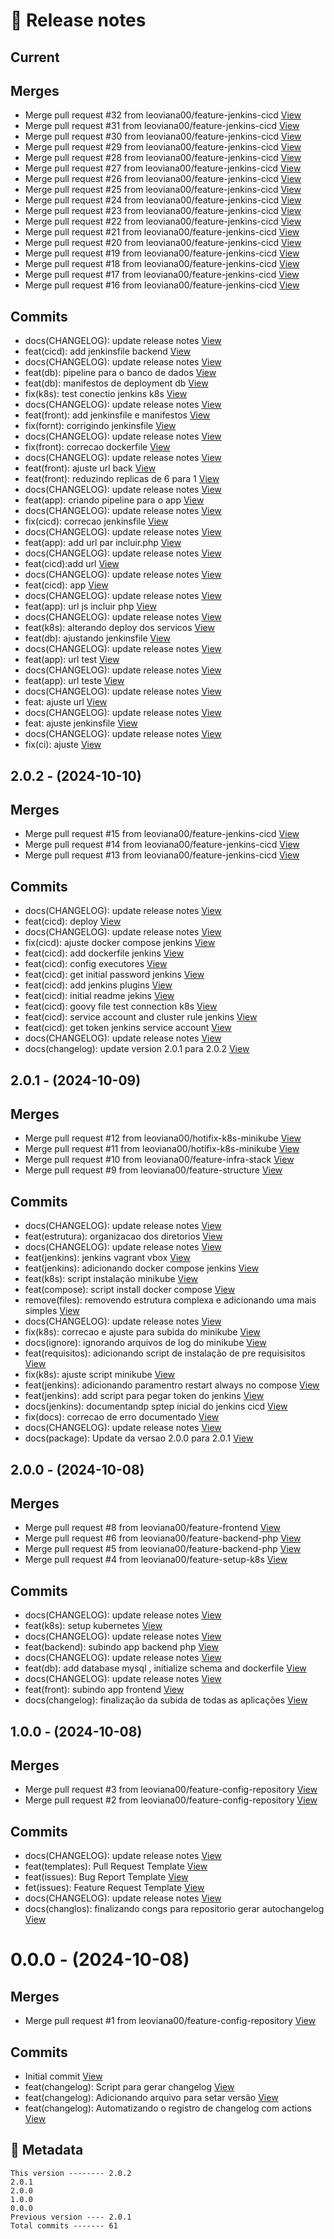 # 🎁 Release notes

## Current
## Merges
*  Merge pull request #32 from leoviana00/feature-jenkins-cicd [View](https://github.com/leoviana00/cicd-jenkins-k8s/commits/6c6fa5a651954a55070b3de4a8c219e8ae45f897)
*  Merge pull request #31 from leoviana00/feature-jenkins-cicd [View](https://github.com/leoviana00/cicd-jenkins-k8s/commits/46956cc610228b6226e2a4f892f23e96a638d7d2)
*  Merge pull request #30 from leoviana00/feature-jenkins-cicd [View](https://github.com/leoviana00/cicd-jenkins-k8s/commits/f6d6669adf12116e43fe762eace6c181518d4654)
*  Merge pull request #29 from leoviana00/feature-jenkins-cicd [View](https://github.com/leoviana00/cicd-jenkins-k8s/commits/3798823962c8c197bb1765c2c89532c7925f7d4f)
*  Merge pull request #28 from leoviana00/feature-jenkins-cicd [View](https://github.com/leoviana00/cicd-jenkins-k8s/commits/ce99ce51acdfc139333eed031c0cea91662d7e41)
*  Merge pull request #27 from leoviana00/feature-jenkins-cicd [View](https://github.com/leoviana00/cicd-jenkins-k8s/commits/8389bc0d0e9c24927ae2b41cd808182daefaca38)
*  Merge pull request #26 from leoviana00/feature-jenkins-cicd [View](https://github.com/leoviana00/cicd-jenkins-k8s/commits/f27de7b29ec3778d75227f9426c3ea5cd42e8cc1)
*  Merge pull request #25 from leoviana00/feature-jenkins-cicd [View](https://github.com/leoviana00/cicd-jenkins-k8s/commits/eb651580aeffe716496a6c71bf8f65c76d474222)
*  Merge pull request #24 from leoviana00/feature-jenkins-cicd [View](https://github.com/leoviana00/cicd-jenkins-k8s/commits/54369c6f9c4eed38cb1f87fd2b3f0a1e623d9307)
*  Merge pull request #23 from leoviana00/feature-jenkins-cicd [View](https://github.com/leoviana00/cicd-jenkins-k8s/commits/8d7391c4024b9799e5b2abdfe7e088da2f5d41ca)
*  Merge pull request #22 from leoviana00/feature-jenkins-cicd [View](https://github.com/leoviana00/cicd-jenkins-k8s/commits/b04d5305659c0b09a392e08f82b1dfcde70ada7b)
*  Merge pull request #21 from leoviana00/feature-jenkins-cicd [View](https://github.com/leoviana00/cicd-jenkins-k8s/commits/5dbda88fe10a60449c55c1ebea4f0eebaaf2d9b5)
*  Merge pull request #20 from leoviana00/feature-jenkins-cicd [View](https://github.com/leoviana00/cicd-jenkins-k8s/commits/2b2eecf9c99f31d6718ea8e29904b651cb59bedf)
*  Merge pull request #19 from leoviana00/feature-jenkins-cicd [View](https://github.com/leoviana00/cicd-jenkins-k8s/commits/cbb1ca17f70893d473c3027a5b26a76f87f337f3)
*  Merge pull request #18 from leoviana00/feature-jenkins-cicd [View](https://github.com/leoviana00/cicd-jenkins-k8s/commits/78b468ae613cef03eb032c6689109ffe419dea9d)
*  Merge pull request #17 from leoviana00/feature-jenkins-cicd [View](https://github.com/leoviana00/cicd-jenkins-k8s/commits/7bdb37c1fd76ca33931e5dd26115d4553f3e5010)
*  Merge pull request #16 from leoviana00/feature-jenkins-cicd [View](https://github.com/leoviana00/cicd-jenkins-k8s/commits/bcd79475d950a408075a523b5e8a1496eb61c60c)
## Commits
*  docs(CHANGELOG): update release notes [View](https://github.com/leoviana00/cicd-jenkins-k8s/commits/b04d7bd5791324e3d736c787748c548f770f9536)
*  feat(cicd): add jenkinsfile backend [View](https://github.com/leoviana00/cicd-jenkins-k8s/commits/d131967c7c9c46e32958bab93019d012cbbcc7ad)
*  docs(CHANGELOG): update release notes [View](https://github.com/leoviana00/cicd-jenkins-k8s/commits/6b82d754f01bbddeba8cc11e4349ca5a7421ca1d)
*  feat(db): pipeline para o banco de dados [View](https://github.com/leoviana00/cicd-jenkins-k8s/commits/40020be3f12b7540d2163209aa421268a760e259)
*  feat(db): manifestos de deployment db [View](https://github.com/leoviana00/cicd-jenkins-k8s/commits/a13829717e10624a454ce16f0c95b1c6f95a0394)
*  fix(k8s): test conectio jenkins k8s [View](https://github.com/leoviana00/cicd-jenkins-k8s/commits/da2e536e0d31afd663267f7e8af78483ff66bd0b)
*  docs(CHANGELOG): update release notes [View](https://github.com/leoviana00/cicd-jenkins-k8s/commits/f9def48338288817e3d380ce26b57200d41c33f8)
*  feat(front): add jenkinsfile e manifestos [View](https://github.com/leoviana00/cicd-jenkins-k8s/commits/fc6629a65e41867437f9077e60e1493752519ea8)
*  fix(fornt): corrigindo jenkinsfile [View](https://github.com/leoviana00/cicd-jenkins-k8s/commits/1fa2cac603ee6bd5f3ba1c5e650a75edf44315f0)
*  docs(CHANGELOG): update release notes [View](https://github.com/leoviana00/cicd-jenkins-k8s/commits/27549c7fe011d22307408fc960e82983fd229251)
*  fix(front): correcao dockerfile [View](https://github.com/leoviana00/cicd-jenkins-k8s/commits/b979476bb87eabb8f4392b78901487f88699a0fe)
*  docs(CHANGELOG): update release notes [View](https://github.com/leoviana00/cicd-jenkins-k8s/commits/35e2384698306dba9495ef99496c84d0319451d8)
*  feat(front): ajuste url back [View](https://github.com/leoviana00/cicd-jenkins-k8s/commits/f2fd2eaf23c4050184b66772d5ae51c4d70354b5)
*  feat(front): reduzindo replicas de 6 para 1 [View](https://github.com/leoviana00/cicd-jenkins-k8s/commits/cb49fa4de48d19ca5a77bcec887acd3638dc245b)
*  docs(CHANGELOG): update release notes [View](https://github.com/leoviana00/cicd-jenkins-k8s/commits/27efdb0db357341147c6ed6126363c181c0f016b)
*  feat(app): criando pipeline para o app [View](https://github.com/leoviana00/cicd-jenkins-k8s/commits/eaea0d47d9f0c86d5afac4b37a55c520ff9c4c8f)
*  docs(CHANGELOG): update release notes [View](https://github.com/leoviana00/cicd-jenkins-k8s/commits/cd1dd46de43028c6cd344aaad1a646b56df6aed8)
*  fix(cicd): correcao jenkinsfile [View](https://github.com/leoviana00/cicd-jenkins-k8s/commits/492b3ec1478b4d27243e1eb6791fb87034728ab1)
*  docs(CHANGELOG): update release notes [View](https://github.com/leoviana00/cicd-jenkins-k8s/commits/0c5ac8a27a21f2a1387b4017fd5a2e7a449bc978)
*  feat(app): add url par incluir.php [View](https://github.com/leoviana00/cicd-jenkins-k8s/commits/db1b7ebd73f5c6174a7446989afb01ee2cbf17ec)
*  docs(CHANGELOG): update release notes [View](https://github.com/leoviana00/cicd-jenkins-k8s/commits/8b477c11f359ce6ee83c265f3e452170eee212f3)
*  feat(cicd):add url [View](https://github.com/leoviana00/cicd-jenkins-k8s/commits/0a5f7094288ec3181210d834f15a3fe2cc1f3820)
*  docs(CHANGELOG): update release notes [View](https://github.com/leoviana00/cicd-jenkins-k8s/commits/917e4c7419ba7f315fbbc56069c14ed5522379e5)
*  feat(cicd): app [View](https://github.com/leoviana00/cicd-jenkins-k8s/commits/d4f1f5a285a05e567ec98824123e06c3af4b0eab)
*  docs(CHANGELOG): update release notes [View](https://github.com/leoviana00/cicd-jenkins-k8s/commits/c554e6ca1b39d0556724ee04a90fcd40827ad1a7)
*  feat(app): url js incluir php [View](https://github.com/leoviana00/cicd-jenkins-k8s/commits/f7e40940ee3cd645833747f0624cfa0d1969fc1d)
*  docs(CHANGELOG): update release notes [View](https://github.com/leoviana00/cicd-jenkins-k8s/commits/2ccdb7b291c1904a59e07056e44d8cef7c8e579e)
*  feat(k8s): alterando deploy dos servicos [View](https://github.com/leoviana00/cicd-jenkins-k8s/commits/79633237ef55ca38712eeef47a8f8c81ddad7e69)
*  feat(db): ajustando jenkinsfile [View](https://github.com/leoviana00/cicd-jenkins-k8s/commits/feb21c4a044fbdbf5b786f5fa7971f353d4cd2fd)
*  docs(CHANGELOG): update release notes [View](https://github.com/leoviana00/cicd-jenkins-k8s/commits/cdab9604c8f6f846062cfa04df9f651b286cc5c7)
*  feat(app): url test [View](https://github.com/leoviana00/cicd-jenkins-k8s/commits/e51b8f0f923e71329b26d139c2099c77281c7f09)
*  docs(CHANGELOG): update release notes [View](https://github.com/leoviana00/cicd-jenkins-k8s/commits/b068efe9dd5206ea3b561559fac3780cfd610dee)
*  feat(app): url teste [View](https://github.com/leoviana00/cicd-jenkins-k8s/commits/0e05cf312b3e36ef564545d1d2c5ca9eda2ae46f)
*  docs(CHANGELOG): update release notes [View](https://github.com/leoviana00/cicd-jenkins-k8s/commits/cc289771b3fda2f5cf765e4b1f69bfda21ddc44a)
*  feat: ajuste url [View](https://github.com/leoviana00/cicd-jenkins-k8s/commits/da13f22ee02643ea96316e9ee024f5ff75dff26f)
*  docs(CHANGELOG): update release notes [View](https://github.com/leoviana00/cicd-jenkins-k8s/commits/8560cc5e634dc18e538645566bdc7aeacf9b44b1)
*  feat: ajuste jenkinsfile [View](https://github.com/leoviana00/cicd-jenkins-k8s/commits/983c102a120e7c5f4e86b911ac68b85e735eb8c7)
*  docs(CHANGELOG): update release notes [View](https://github.com/leoviana00/cicd-jenkins-k8s/commits/149a8584bbb13c0e4d3c70533122b9943e5e7b01)
*  fix(ci): ajuste [View](https://github.com/leoviana00/cicd-jenkins-k8s/commits/54300b8226b6693c98abd03360ff066b773682e9)



## 2.0.2 - (2024-10-10)
## Merges
*  Merge pull request #15 from leoviana00/feature-jenkins-cicd [View](https://github.com/leoviana00/cicd-jenkins-k8s/commits/1581b884342ee3f9f03ee6a724e726326d0a1ca3)
*  Merge pull request #14 from leoviana00/feature-jenkins-cicd [View](https://github.com/leoviana00/cicd-jenkins-k8s/commits/1bb2a4b8470a898cc9788353a71a7d5fca8ee6e8)
*  Merge pull request #13 from leoviana00/feature-jenkins-cicd [View](https://github.com/leoviana00/cicd-jenkins-k8s/commits/8ec78cd368d43fef9e9456ecabfc9fcd68568b0e)
## Commits
*  docs(CHANGELOG): update release notes [View](https://github.com/leoviana00/cicd-jenkins-k8s/commits/fe17c9f419c5252e656ff3161ec2884d612b5600)
*  feat(cicd): deploy [View](https://github.com/leoviana00/cicd-jenkins-k8s/commits/d006647fdf228a47e8921dd2b3bbc5e6c2825e6e)
*  docs(CHANGELOG): update release notes [View](https://github.com/leoviana00/cicd-jenkins-k8s/commits/940bd9903ed56d337c680ab4ec31b76adee6415d)
*  fix(cicd): ajuste docker compose jenkins [View](https://github.com/leoviana00/cicd-jenkins-k8s/commits/60cc3465035c169a61ac8068cc8082c270a8514e)
*  feat(cicd): add dockerfile jenkins [View](https://github.com/leoviana00/cicd-jenkins-k8s/commits/ec041478bb76e5cd030c4e3f9bff765811641ba1)
*  feat(cicd): config executores [View](https://github.com/leoviana00/cicd-jenkins-k8s/commits/6152e15641135e38df741f01ae056bc8b2c23a7b)
*  feat(cicd): get initial password jenkins [View](https://github.com/leoviana00/cicd-jenkins-k8s/commits/9f3cd9867a8cf00835d0703a70e9be6a91534bab)
*  feat(cicd): add jenkins plugins [View](https://github.com/leoviana00/cicd-jenkins-k8s/commits/8b57afc7d58a58dd55236fdb3eafa68a6fe839f9)
*  feat(cicd): initial readme jekins [View](https://github.com/leoviana00/cicd-jenkins-k8s/commits/eca0847fd50dfd390daddb782e7d9370214850d2)
*  feat(cicd): goovy file test connection k8s [View](https://github.com/leoviana00/cicd-jenkins-k8s/commits/718764a64225545b03ea9311502d466f98d9d186)
*  feat(cicd): service account and cluster rule jenkins [View](https://github.com/leoviana00/cicd-jenkins-k8s/commits/43a23677e05b181e3bafc8950c81d192141cd0ad)
*  feat(cicd): get token jenkins service account [View](https://github.com/leoviana00/cicd-jenkins-k8s/commits/e8cac9fe445a75671f45ded9ecc09d77100dd486)
*  docs(CHANGELOG): update release notes [View](https://github.com/leoviana00/cicd-jenkins-k8s/commits/8b144eb98639f2ebb342164817281aae5c3875bf)
*  docs(changelog): update version 2.0.1 para 2.0.2 [View](https://github.com/leoviana00/cicd-jenkins-k8s/commits/dffcc7d3fe765e3c319c2b22e4026bf176f5ebfe)



## 2.0.1 - (2024-10-09)
## Merges
*  Merge pull request #12 from leoviana00/hotifix-k8s-minikube [View](https://github.com/leoviana00/cicd-jenkins-k8s/commits/c30c7a559bc4a00a02ca9e8f6b9ce30f00de03bb)
*  Merge pull request #11 from leoviana00/hotifix-k8s-minikube [View](https://github.com/leoviana00/cicd-jenkins-k8s/commits/09a97070c271e42ca97031eab2869a9c3c8a0c54)
*  Merge pull request #10 from leoviana00/feature-infra-stack [View](https://github.com/leoviana00/cicd-jenkins-k8s/commits/63b719b720333f217082514904124723fb5bdee1)
*  Merge pull request #9 from leoviana00/feature-structure [View](https://github.com/leoviana00/cicd-jenkins-k8s/commits/fb4440d789ebf221b64c34d549dd8d5601705c2e)
## Commits
*  docs(CHANGELOG): update release notes [View](https://github.com/leoviana00/cicd-jenkins-k8s/commits/7c4077d97946d290d1fc515f7113033fb06bc7f0)
*  feat(estrutura): organizacao dos diretorios [View](https://github.com/leoviana00/cicd-jenkins-k8s/commits/66362d00b3dcdcd58c507f634997d4139a6931e3)
*  docs(CHANGELOG): update release notes [View](https://github.com/leoviana00/cicd-jenkins-k8s/commits/9aead22f71697e396222a661b86480dfcc721f6c)
*  feat(jenkins): jenkins vagrant vbox [View](https://github.com/leoviana00/cicd-jenkins-k8s/commits/aaadbed8625e538199ba58adb700082bddf21902)
*  feat(jenkins): adicionando docker compose jenkins [View](https://github.com/leoviana00/cicd-jenkins-k8s/commits/b4238856b58dc90a70bbd8450f70a5c781513881)
*  feat(k8s): script instalação minikube [View](https://github.com/leoviana00/cicd-jenkins-k8s/commits/268f424ed7d6635048e2efbf2b353a07821811ca)
*  feat(compose): script install docker compose [View](https://github.com/leoviana00/cicd-jenkins-k8s/commits/2f37873e76999248e3b6faef30dd4640e2824578)
*  remove(files): removendo estrutura complexa e adicionando uma mais simples [View](https://github.com/leoviana00/cicd-jenkins-k8s/commits/fe7e7c72c7f9ee5c27202a28322cf823d8c0b29e)
*  docs(CHANGELOG): update release notes [View](https://github.com/leoviana00/cicd-jenkins-k8s/commits/a56c01244d1af64e7a995eff6cdcbfac39fd3ab3)
*  fix(k8s): correcao e ajuste para subida do minikube [View](https://github.com/leoviana00/cicd-jenkins-k8s/commits/297265369f6fa527528a69119b2cdd064f4bac6c)
*  docs(ignore): ignorando arquivos de log do minikube [View](https://github.com/leoviana00/cicd-jenkins-k8s/commits/8e8612c570ec587788bd58103e859dc3d9fa902d)
*  feat(requisitos): adicionando script de instalação de pre requisisitos [View](https://github.com/leoviana00/cicd-jenkins-k8s/commits/e8d41f4cd00bbfc6a6969bd95c5ed84c3b1e5309)
*  fix(k8s): ajuste script minikube [View](https://github.com/leoviana00/cicd-jenkins-k8s/commits/ec418bba32bdc1fcdbeba02788dbe66470a51f89)
*  feat(jenkins): adicionando paramentro restart always no compose [View](https://github.com/leoviana00/cicd-jenkins-k8s/commits/3a0bb78f7f96f2f8ca8c00de7ffdc2d556b54e43)
*  feat(jenkins): add script para pegar token do jenkins [View](https://github.com/leoviana00/cicd-jenkins-k8s/commits/41a28caebd793ec8ea9393210d3b204f4cc4af4b)
*  docs(jenkins): documentandp sptep inicial do jenkins cicd [View](https://github.com/leoviana00/cicd-jenkins-k8s/commits/4d81203ae02975a9fc3969f0d00dbb57bcc02f36)
*  fix(docs): correcao de erro documentado [View](https://github.com/leoviana00/cicd-jenkins-k8s/commits/fbc5740776208da54f4d8d3c275710f97ca129f8)
*  docs(CHANGELOG): update release notes [View](https://github.com/leoviana00/cicd-jenkins-k8s/commits/e090cdafe33a78df393bfe376932b697ae33b4fb)
*  docs(package): Update da versao 2.0.0 para 2.0.1 [View](https://github.com/leoviana00/cicd-jenkins-k8s/commits/711468568545f638e6588757113685f3f9df8684)



## 2.0.0 - (2024-10-08)
## Merges
*  Merge pull request #8 from leoviana00/feature-frontend [View](https://github.com/leoviana00/cicd-jenkins-k8s/commits/dc22fce8ab422bac931afbc2755e331f2a21c343)
*  Merge pull request #6 from leoviana00/feature-backend-php [View](https://github.com/leoviana00/cicd-jenkins-k8s/commits/5144395790f898fecf2f4170e7e57740b0b8264b)
*  Merge pull request #5 from leoviana00/feature-backend-php [View](https://github.com/leoviana00/cicd-jenkins-k8s/commits/7a621ab065be6f84aa4967f8bb1d536ca8c24ac4)
*  Merge pull request #4 from leoviana00/feature-setup-k8s [View](https://github.com/leoviana00/cicd-jenkins-k8s/commits/9e335a9399c48275fe8ef088880fe08318a138e0)
## Commits
*  docs(CHANGELOG): update release notes [View](https://github.com/leoviana00/cicd-jenkins-k8s/commits/8516c95a776075d5638f28f58f96d007a2ecde4a)
*  feat(k8s): setup kubernetes [View](https://github.com/leoviana00/cicd-jenkins-k8s/commits/070201654548771f9458b700bfec7dcbc4628e03)
*  docs(CHANGELOG): update release notes [View](https://github.com/leoviana00/cicd-jenkins-k8s/commits/4c717fd5a32c705d5a9e8dc639fc0104b55d1e9d)
*  feat(backend): subindo app backend php [View](https://github.com/leoviana00/cicd-jenkins-k8s/commits/6828bf00a74b49eddc921fc3a570ef8bde253864)
*  docs(CHANGELOG): update release notes [View](https://github.com/leoviana00/cicd-jenkins-k8s/commits/a49b0ede9ebb21b6c69a3b2f5aee03a8bd4b56b8)
*  feat(db): add database mysql , initialize schema and dockerfile [View](https://github.com/leoviana00/cicd-jenkins-k8s/commits/7cc34602c0a759eb2a1955e419eb4bd99cf381f2)
*  docs(CHANGELOG): update release notes [View](https://github.com/leoviana00/cicd-jenkins-k8s/commits/91cadc4a95d8bd08cd8fbb69fafed84848651f4b)
*  feat(front): subindo app frontend [View](https://github.com/leoviana00/cicd-jenkins-k8s/commits/305a7ff0807fb09256decaff2610792b0180c809)
*  docs(changelog): finalização da subida de todas as aplicações [View](https://github.com/leoviana00/cicd-jenkins-k8s/commits/a5b620df13bb0d99f3c3a196f3b5b84ab7a004e4)



## 1.0.0 - (2024-10-08)
## Merges
*  Merge pull request #3 from leoviana00/feature-config-repository [View](https://github.com/leoviana00/cicd-jenkins-k8s/commits/bc181c5e67a60fc3afe324d9b73b02278e901f42)
*  Merge pull request #2 from leoviana00/feature-config-repository [View](https://github.com/leoviana00/cicd-jenkins-k8s/commits/e4c5fd0342e15f1dcbf1c4dca053dcdfc0ddc273)
## Commits
*  docs(CHANGELOG): update release notes [View](https://github.com/leoviana00/cicd-jenkins-k8s/commits/25e1aba0089123ff20f4e8e34152932e2297bf78)
*  feat(templates): Pull Request Template [View](https://github.com/leoviana00/cicd-jenkins-k8s/commits/fef0e3e126b052bc9253762a810698e44b8c28a7)
*  feat(issues): Bug Report Template [View](https://github.com/leoviana00/cicd-jenkins-k8s/commits/61add79a721b0d9c31201961cd158343f022b8bc)
*  fet(issues): Feature Request Template [View](https://github.com/leoviana00/cicd-jenkins-k8s/commits/e25ed2ad29a5dd9794468ec1d47f3e30eff4b52c)
*  docs(CHANGELOG): update release notes [View](https://github.com/leoviana00/cicd-jenkins-k8s/commits/4c70c3c2c4435ce55779a4d4143e0a863a931991)
*  docs(changlos): finalizando congs para repositorio gerar autochangelog [View](https://github.com/leoviana00/cicd-jenkins-k8s/commits/ad644cfcde8abbbf09c3f4e5d823582e297e3d57)



# 0.0.0 - (2024-10-08)
## Merges
*  Merge pull request #1 from leoviana00/feature-config-repository [View](https://github.com/leoviana00/cicd-jenkins-k8s/commits/688335e1a17d054aadf800abf2cae8997f69cbfd)
## Commits
*  Initial commit [View](https://github.com/leoviana00/cicd-jenkins-k8s/commits/8502c3d1f4b1f3ff101cba6706a7060bea3df4cb)
*  feat(changelog): Script para gerar changelog [View](https://github.com/leoviana00/cicd-jenkins-k8s/commits/bd403f919483e0250c173c435a6e70f922932d15)
*  feat(changelog): Adicionando arquivo para setar versão [View](https://github.com/leoviana00/cicd-jenkins-k8s/commits/268fcf0e7b773d8664fa568cd31436c1e4ff76f4)
*  feat(changelog): Automatizando o registro de changelog com actions [View](https://github.com/leoviana00/cicd-jenkins-k8s/commits/9b7f7db06eea361782d02a7212ebb3edc8b5eccf)
## 📝 Metadata
```
This version -------- 2.0.2
2.0.1
2.0.0
1.0.0
0.0.0
Previous version ---- 2.0.1
Total commits ------- 61
```
